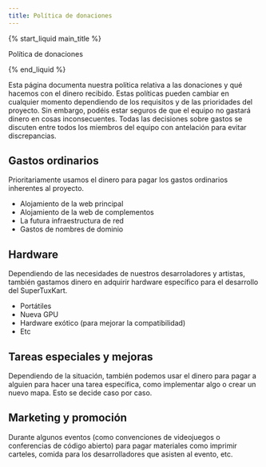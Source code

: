 ```yaml
---
title: Política de donaciones
---
```

{% start_liquid main_title %}

Política de donaciones

{% end_liquid %}

Esta página documenta nuestra política relativa a las donaciones y qué hacemos con el dinero recibido. Estas políticas pueden cambiar en cualquier momento dependiendo de los requisitos y de las prioridades del proyecto. Sin embargo, podéis estar seguros de que el equipo no gastará dinero en cosas inconsecuentes. Todas las decisiones sobre gastos se discuten entre todos los miembros del equipo con antelación para evitar discrepancias.

## Gastos ordinarios
Prioritariamente usamos el dinero para pagar los gastos ordinarios inherentes al proyecto.
* Alojamiento de la web principal
* Alojamiento de la web de complementos
* La futura infraestructura de red
* Gastos de nombres de dominio

## Hardware
Dependiendo de las necesidades de nuestros desarroladores y artistas, también gastamos dinero en adquirir hardware específico para el desarrollo del SuperTuxKart.
* Portátiles
* Nueva GPU
* Hardware exótico (para mejorar la compatibilidad)
* Etc

## Tareas especiales y mejoras
Dependiendo de la situación, también podemos usar el dinero para pagar a alguien para hacer una tarea específica, como implementar algo o crear un nuevo mapa. Esto  se decide caso por caso.

## Marketing y promoción

Durante algunos eventos (como convenciones de videojuegos o conferencias de código abierto) para pagar materiales como imprimir carteles, comida para los desarrolladores que asisten al evento, etc.
